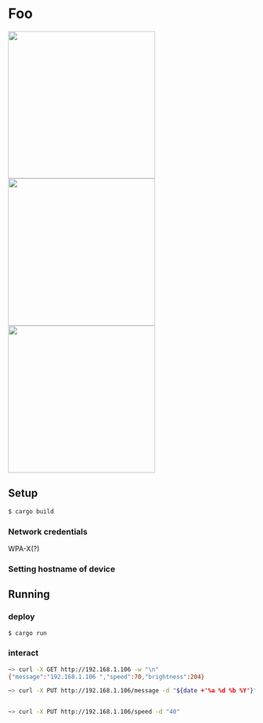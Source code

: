 
# Foo

<p align="centre">
  <img src="https://i.imgur.com/V4uO5r2.gif" height="300" />
  <img src="https://i.imgur.com/YFpuC69.gif" height="300" />
  <img src="https://i.imgur.com/KkfQT6n.jpg" height="300" />
</p>

## Setup

```sh
$ cargo build
```
### Network credentials

WPA-X(?)

### Setting hostname of device

## Running

### deploy

```sh
$ cargo run
```

### interact

```sh
~> curl -X GET http://192.168.1.106 -w "\n"
{"message":"192.168.1.106 ","speed":70,"brightness":204}

~> curl -X PUT http://192.168.1.106/message -d "${date +'%a %d %b %Y'}"


~> curl -X PUT http://192.168.1.106/speed -d "40"
```
